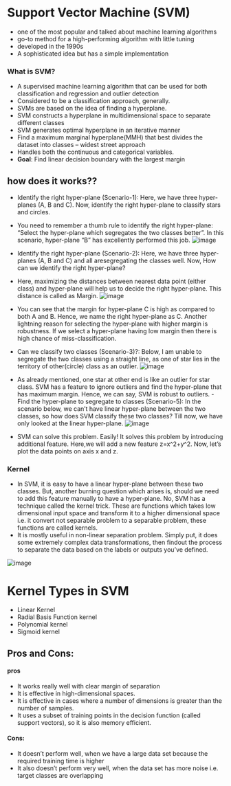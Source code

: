 # Support Vector Machine (SVM)
- one of the most popular and talked about machine learning algorithms
- go-to method for a high-performing algorithm with little tuning
- developed in the 1990s
- A sophisticated idea but has a simple implementation
  
### What is SVM?
- A supervised machine learning algorithm that can be used for both classification and regression and outlier detection
- Considered to be a classification approach, generally.
- SVMs are based on the idea of finding a hyperplane.
- SVM constructs a hyperplane in multidimensional space to separate different classes
- SVM generates optimal hyperplane in an iterative manner
- Find a maximum marginal hyperplane(MMH) that best divides the dataset into classes – widest street approach
- Handles both the continuous and categorical variables.
- **Goal**: Find linear decision boundary with the largest margin



## how does it works??
- Identify the right hyper-plane (Scenario-1): Here, we have three hyper-planes (A, B and C). Now,  identify the right hyper-plane to classify stars and circles.
- You need to remember a thumb rule to identify the right hyper-plane: “Select the hyper-plane  which segregates the two classes better”. In this scenario, hyper-plane “B” has excellently  performed this job.
![image](https://github.com/Selvam-DG/Machine_Learning_Techniques/assets/98681717/b93d0b10-fc4c-4dec-be13-836c0052ea72)


- Identify the right hyper-plane (Scenario-2): Here, we have three hyper-planes (A, B and C) and all aresegregating the classes well. Now, How can we identify the right hyper-plane?
- Here, maximizing the distances between nearest data point (either class) and hyper-plane will help us to  decide the right hyper-plane. This distance is called as Margin.
![image](https://github.com/Selvam-DG/Machine_Learning_Techniques/assets/98681717/2bdabf1c-5f98-4516-89b4-c48a83cd8671)

- You can see that the margin for hyper-plane C is high as compared to both A and B. Hence, we name  the right hyper-plane as C. Another lightning reason for selecting the hyper-plane with higher margin is robustness. If we select a hyper-plane having low margin then there is high chance of miss-classification.
- Can we classify two classes (Scenario-3)?: Below, I am unable to segregate the two classes using  a straight line, as one of star lies in the territory of other(circle) class as an outlier.
![image](https://github.com/Selvam-DG/Machine_Learning_Techniques/assets/98681717/eda4d8c3-4c1c-4fb0-b908-2e8c66319303)
- As already mentioned, one star at other end is like an outlier for star class. SVM has a feature to  ignore outliers and find the hyper-plane that has maximum margin. Hence, we can say, SVM is  robust to outliers.
-Find the hyper-plane to segregate to classes (Scenario-5): In the scenario below, we can’t have  linear hyper-plane between the two classes, so how does SVM classify these two classes? Till  now, we have only looked at the linear hyper-plane.
![image](https://github.com/Selvam-DG/Machine_Learning_Techniques/assets/98681717/d11e81db-bb3d-4ccf-b283-9a3d4252aa16)
- SVM can solve this problem. Easily! It solves this problem by introducing additional feature. Here,we will add a new feature z=x^2+y^2. Now, let’s plot the data points on axis x and z.




### Kernel
- In SVM, it is easy to have a linear hyper-plane between these two classes. But, another burning  question which arises is, should we need to add this feature manually to have a hyper-plane. No, SVM has a technique called the kernel trick. These are functions which takes low dimensional  input space and transform it to a higher dimensional space i.e. it convert not separable problem  to a separable problem, these functions are called kernels.
- It is mostly useful in non-linear  separation problem. Simply put, it does some extremely complex data transformations, then findout the process to separate the data based on the labels or outputs you’ve defined.

  
![image](https://github.com/Selvam-DG/Machine_Learning_Techniques/assets/98681717/d83a16a9-a232-4d98-942b-f94ac0aa8c81)

# Kernel Types in SVM
- Linear Kernel
- Radial Basis Function kernel
- Polynomial kernel
- Sigmoid kernel

  
## Pros and Cons:
#### pros
- It works really well with clear margin of separation
- It is effective in high-dimensional spaces.
- It is effective in cases where a number of dimensions is greater than the number of samples.
- It uses a subset of training points in the decision function (called support vectors), so it is also memory efficient.
#### Cons:
- It doesn’t perform well, when we have a large data set because the required training time is higher
- It also doesn’t perform very well, when the data set has more noise i.e. target classes are  overlapping





